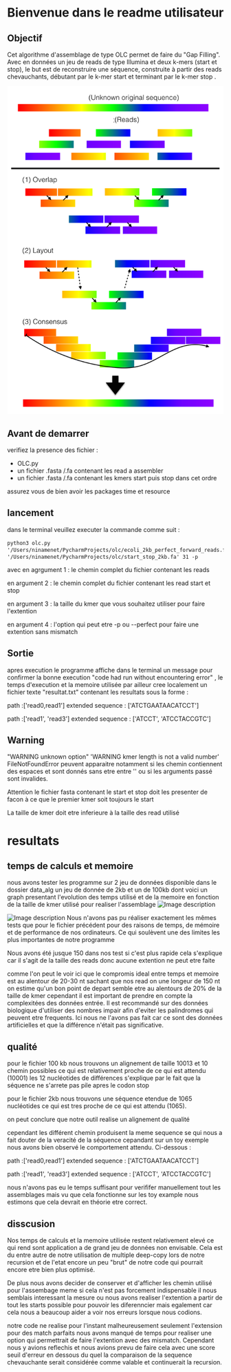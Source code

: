 # Bienvenue dans le readme utilisateur 

## Objectif 

Cet algorithme d'assemblage de type OLC permet de faire du "Gap Filling".
Avec en données un jeu de reads de type Illumina et deux k-mers (start et stop), le but est de
reconstruire une séquence, construite à partir des reads chevauchants, débutant par le k-mer start
 et terminant par le k-mer stop .
 
 ![Image description](https://github.com/m1-bioinfo-amu-01/Algo-OLC/blob/master/OLC%2COverlap-Layout-consensus.png)

## Avant de demarrer

verifiez la presence des fichier :
- OLC.py
- un fichier .fasta /.fa contenant les read a assembler 
- un fichier .fasta /.fa contenant les kmers start puis stop dans cet ordre

assurez vous de bien avoir les packages time et resource

## lancement 
dans le terminal veuillez executer la commande comme suit :
```
python3 olc.py '/Users/ninamenet/PycharmProjects/olc/ecoli_2kb_perfect_forward_reads.fasta' '/Users/ninamenet/PycharmProjects/olc/start_stop_2kb.fa' 31 -p
```
avec en agrgument 1 : le chemin complet du fichier contenant les reads

en argument 2 : le chemin complet du fichier contenant les read start et stop

en argument 3 : la taille du kmer que vous souhaitez utiliser pour faire l'extention 

en argument 4 : l'option qui peut etre -p ou --perfect pour faire une extention sans mismatch

## Sortie
apres execution le programme affiche dans le terminal un message pour confirmer la bonne execution "code had run without encountering error" , le temps d'execution et la memoire utilisée 
par ailleur cree localement un fichier texte "resultat.txt" contenant les resultats sous la forme :

path :['read0,read1']
extended sequence : ['ATCTGAATAACATCCT']

path :['read1', 'read3']
extended sequence : ['ATCCT', 'ATCCTACCGTC']

## Warning
"WARNING unknown option" 'WARNING kmer length is not a valid number' FileNotFoundError peuvent apparaitre notamment si les chemin contiennent des espaces et sont donnés sans etre entre '' ou si les arguments passé sont invalides.

Attention le fichier fasta contenant le start et stop doit les presenter de facon à ce que le premier kmer soit toujours le start 

La taille de kmer doit etre inferieure à la taille des read utilisé

# resultats

## temps de calculs et memoire
nous avons tester les programme sur 2 jeu de données disponible dans le dossier data_alg 
un jeu de donnée de 2kb et un de 100kb dont voici un graph presentant l'evolution des temps utilisé et de la memoire en fonction de la taille de kmer utilisé pour realiser l'assemblage 
![Image description](link-to-image)


![Image description](link-to-image)
Nous n'avons pas pu réaliser exactement les mêmes tests que pour le fichier précédent pour des raisons de temps, de mémoire et de performance de nos ordinateurs. Ce qui soulèvent une des limites les plus importantes de notre programme

Nous avons été jusque 150 dans nos test si c'est plus rapide cela s'explique car il s'agit de la taille des reads donc aucune extention ne peut etre faite 

comme l'on peut le voir ici que le compromis ideal entre temps et memoire est au alentour de 20-30 nt 
sachant que nos read on une longeur de 150 nt on estime qu'un bon point de depart semble etre au alentours de 20% de la taille de kmer cependant il est important de prendre en compte la complexitées des données entrée. Il est recommandé sur des données biologique d'utiliser des nombres impair afin d'eviter les palindromes qui peuvent etre frequents. Ici nous ne l'avons pas fait car ce sont des données artificielles et que la différence n'était pas significative.

## qualité
pour le fichier 100 kb nous trouvons un alignement de taille 10013 et 10 chemin possibles ce qui est relativement proche de ce qui est attendu (10001) les 12 nucléotides de différences s'explique par le fait que la séquence ne s'arrete pas pile apres le codon stop 

pour le fichier 2kb nous trouvons une séquence etendue de 1065 nucléotides ce qui est tres proche de ce qui est attendu (1065).

on peut conclure que notre outil realise un alignement de qualité

cependant les différent chemin produisent la meme sequence se qui nous a fait douter de la veracité de la séquence cepandant sur un toy exemple nous avons bien observé le comportement attendu. Ci-dessous :

path :['read0,read1']
extended sequence : ['ATCTGAATAACATCCT']

path :['read1', 'read3']
extended sequence : ['ATCCT', 'ATCCTACCGTC']

nous n'avons pas eu le temps suffisant pour verififer manuellement tout les assemblages mais vu que cela fonctionne sur les toy example nous estimons que cela devrait en théorie etre correct.

## disscusion 

Nos temps de calculs et la memoire utilisée restent relativement elevé ce qui rend sont application a de grand jeu de données non envisable.
Cela est du entre autre de notre utilisation de multiple deep-copy lors de notre recursion et de l'etat encore un peu "brut" de notre code qui pourrait encore etre bien plus optimisé.

De plus nous avons decider de conserver et d'afficher les chemin utilisé pour l'assembage meme si cela n'est pas forcement indispensable il nous semblais interessant la mesure ou nous avons realiser l'extention a partir de tout les starts possible pour pouvoir les diferenncier mais egalement car cela nous a beaucoup aider a voir nos erreurs lorsque nous codions. 

notre code ne realise pour l'instant malheureusement seulement l'extension pour des match parfaits nous avons manqué de temps pour realiser une option qui permettrait de faire l'extention avec des mismatch. Cependant nous y avions reflechis et nous avions prevu de faire cela avec une score seuil d'erreur en dessous du quel la comparaison de la sequence chevauchante serait considérée comme valable et continuerait la recursion.

